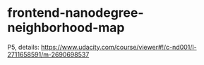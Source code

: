 # frontend-nanodegree-neighborhood-map
P5, details: https://www.udacity.com/course/viewer#!/c-nd001/l-2711658591/m-2690698537
